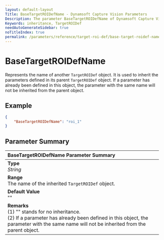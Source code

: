 ```yaml
---
layout: default-layout
Title: BaseTargetROIDefName - Dynamsoft Capture Vision Parameters
Description: The parameter BaseTargetROIDefName of Dynamsoft Capture Vision defines the name of the inherited TargetROIDef object.
Keywords: inheritance, TargetROIDef
needAutoGenerateSidebar: true
noTitleIndex: true
permalink: /parameters/reference/target-roi-def/base-target-roidef-name.html
---
```


# BaseTargetROIDefName

Represents the name of another `TargetROIDef` object. It is used to inherit the parameters defined in its parent `TargetROIDef` object. If a parameter has already been defined in this object, the parameter with the same name will not be inherited from the parent object.

## Example

```json
{
    "BaseTargetROIDefName": "roi_1"
}
```

## Parameter Summary

| BaseTargetROIDefName Parameter Summary |
| :----------------------------------- |
| **Type**<br>*String* |
| **Range**<br>The name of the inherited `TargetROIDef` object. |
| **Default Value**<br>"" |
| **Remarks**<br>(1) "" stands for no inheritance.<br>(2) If a parameter has already been defined in this object, the parameter with the same name will not be inherited from the parent object.|
